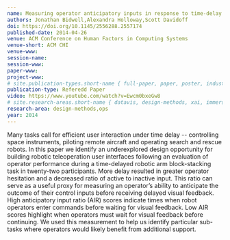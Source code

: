 ```yaml
---
name: Measuring operator anticipatory inputs in response to time-delay for teleoperated human-robot interfaces
authors: Jonathan Bidwell,Alexandra Holloway,Scott Davidoff
doi: https://doi.org/10.1145/2556288.2557174
published-date: 2014-04-26
venue: ACM Conference on Human Factors in Computing Systems
venue-short: ACM CHI
venue-www: 
session-name: 
session-www: 
paper-www: 
project-www: 
# site.publication-types.short-name { full-paper, paper, poster, industry }
publication-type: Referedd Paper
video: https://www.youtube.com/watch?v=Ewcm0bxeGw8
# site.research-areas.short-name { datavis, design-methods, xai, immersion, ops }
research-area: design-methods,ops
year: 2014
---
```

Many tasks call for efficient user interaction under time delay -- controlling space instruments, piloting remote aircraft and operating search and rescue robots. In this paper we identify an underexplored design opportunity for building robotic teleoperation user interfaces following an evaluation of operator performance during a time-delayed robotic arm block-stacking task in twenty-two participants. More delay resulted in greater operator hesitation and a decreased ratio of active to inactive input. This ratio can serve as a useful proxy for measuring an operator’s ability to anticipate the outcome of their control inputs before receiving delayed visual feedback. High anticipatory input ratio (AIR) scores indicate times when robot operators enter commands before waiting for visual feedback. Low AIR scores highlight when operators must wait for visual feedback before continuing. We used this measurement to help us identify particular sub-tasks where operators would likely benefit from additional support.